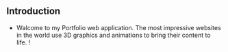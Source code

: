 ## Introduction
- Walcome to my Portfolio web application. The most impressive websites in the world use 3D graphics and animations to bring their content to life. ! 
 
